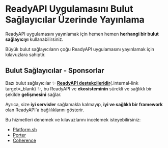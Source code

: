# ReadyAPI Uygulamasını Bulut Sağlayıcılar Üzerinde Yayınlama

ReadyAPI uygulamasını yayınlamak için hemen hemen **herhangi bir bulut sağlayıcıyı** kullanabilirsiniz.

Büyük bulut sağlayıcıların çoğu ReadyAPI uygulamasını yayınlamak için kılavuzlara sahiptir.

## Bulut Sağlayıcılar - Sponsorlar

Bazı bulut sağlayıcılar ✨ [**ReadyAPI destekçileridir**](../help-readyapi.md#sponsor-the-author){.internal-link target=\_blank} ✨, bu ReadyAPI ve **ekosisteminin** sürekli ve sağlıklı bir şekilde **gelişmesini** sağlar.

Ayrıca, size **iyi servisler** sağlamakla kalmayıp, **iyi ve sağlıklı bir framework** olan ReadyAPI'a bağlılıklarını gösterir.

Bu hizmetleri denemek ve kılavuzlarını incelemek isteyebilirsiniz:

- <a href="https://docs.platform.sh/languages/python.html?utm_source=readyapi-signup&utm_medium=banner&utm_campaign=ReadyAPI-signup-June-2023" class="external-link" target="_blank">Platform.sh</a>
- <a href="https://docs.porter.run/language-specific-guides/readyapi" class="external-link" target="_blank">Porter</a>
- <a href="https://docs.withcoherence.com/docs/configuration/frameworks?utm_medium=advertising&utm_source=readyapi&utm_campaign=banner%20january%2024#fast-api-example" class="external-link" target="_blank">Coherence</a>
